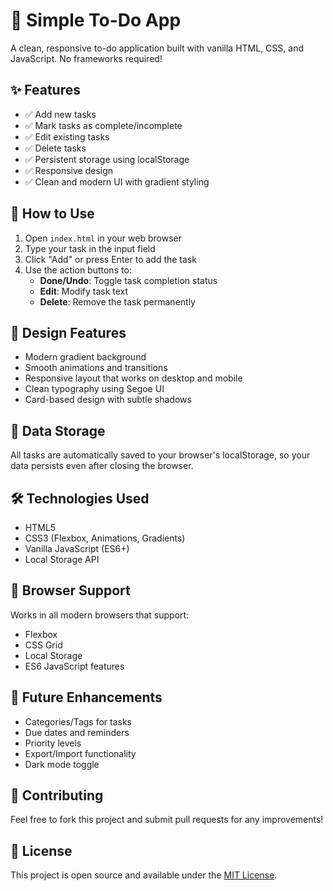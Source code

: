 # 📝 Simple To-Do App

A clean, responsive to-do application built with vanilla HTML, CSS, and JavaScript. No frameworks required!

## ✨ Features

- ✅ Add new tasks
- ✅ Mark tasks as complete/incomplete
- ✅ Edit existing tasks
- ✅ Delete tasks
- ✅ Persistent storage using localStorage
- ✅ Responsive design
- ✅ Clean and modern UI with gradient styling

## 🚀 How to Use

1. Open `index.html` in your web browser
2. Type your task in the input field
3. Click "Add" or press Enter to add the task
4. Use the action buttons to:
   - **Done/Undo**: Toggle task completion status
   - **Edit**: Modify task text
   - **Delete**: Remove the task permanently

## 🎨 Design Features

- Modern gradient background
- Smooth animations and transitions
- Responsive layout that works on desktop and mobile
- Clean typography using Segoe UI
- Card-based design with subtle shadows

## 💾 Data Storage

All tasks are automatically saved to your browser's localStorage, so your data persists even after closing the browser.

## 🛠️ Technologies Used

- HTML5
- CSS3 (Flexbox, Animations, Gradients)
- Vanilla JavaScript (ES6+)
- Local Storage API

## 📱 Browser Support

Works in all modern browsers that support:
- Flexbox
- CSS Grid
- Local Storage
- ES6 JavaScript features

## 🎯 Future Enhancements

- Categories/Tags for tasks
- Due dates and reminders
- Priority levels
- Export/Import functionality
- Dark mode toggle

## 🤝 Contributing

Feel free to fork this project and submit pull requests for any improvements!

## 📄 License

This project is open source and available under the [MIT License](LICENSE).
